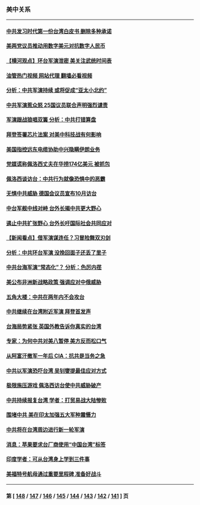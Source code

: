### 美中关系
---
#### [中共发习时代第一份台湾白皮书 删除多种承诺](../../pages/nf1412576/n13799640.md?08110045) 
#### [美两党议员推动用数字美元对抗数字人民币](../../pages/nf1412576/n13799236.md?08110045) 
#### [【横河观点】环台军演泄密 美关注武统时间表](../../pages/nf1412576/n13799105.md?08110045) 
#### [油管热门视频 网站代理 翻墙必看视频](http://209.222.30.114:81/youtube.html?08110045)
#### [分析：中共军演持续 或将促成“亚太小北约”](../../pages/nf1412576/n13798844.md?08110045) 
#### [中共军演惹众怒 25国议员联合声明强烈谴责](../../pages/nf1412576/n13799034.md?08110045) 
#### [军演跟战狼唱双簧 分析：中共打错算盘](../../pages/nf1412576/n13799011.md?08110045) 
#### [拜登签署芯片法案 对美中科技战有何影响](../../pages/nf1412576/n13798973.md?08110045) 
#### [美国指控远东电缆协助中兴隐瞒伊朗业务](../../pages/nf1412576/n13798971.md?08110045) 
#### [党媒谎称佩洛西丈夫在华捞174亿美元 被抓包](../../pages/nf1412576/n13798845.md?08110045) 
#### [佩洛西谈访台：中共行为就像恐惧中的恶霸](../../pages/nf1412576/n13798920.md?08110045) 
#### [无惧中共威胁 德国会议员宣布10月访台](../../pages/nf1412576/n13798742.md?08110045) 
#### [中台军舰中线对峙 台外长揭中共更大野心](../../pages/nf1412576/n13798740.md?08110045) 
#### [遏止中共扩张野心 台外长吁国际社会共同应对](../../pages/nf1412576/n13798621.md?08110045) 
#### [【新闻看点】借军演谋连任？习冒险舞双刃剑](../../pages/nf1412576/n13798415.md?08110045) 
#### [分析：中共环台军演 没挽回面子还丢了里子](../../pages/nf1412576/n13798433.md?08110045) 
#### [中共台海军演“常态化”？ 分析：色厉内荏](../../pages/nf1412576/n13798313.md?08110045) 
#### [美公布非洲新战略政策 强调应对中俄威胁](../../pages/nf1412576/n13798330.md?08110045) 
#### [五角大楼：中共在两年内不会攻台](../../pages/nf1412576/n13798354.md?08110045) 
#### [中共继续在台湾附近军演 拜登首发声](../../pages/nf1412576/n13798310.md?08110045) 
#### [台海局势紧张 英国外教告诉你真实的台湾](../../pages/nf1412576/n13798341.md?08110045) 
#### [专家：为何中共对美八暂停 美方反而松口气](../../pages/nf1412576/n13798323.md?08110045) 
#### [从阿富汗撤军一年后 CIA：抗共是当务之急](../../pages/nf1412576/n13798224.md?08110045) 
#### [中共以军演恐吓台湾 吴钊燮提最佳应对方式](../../pages/nf1412576/n13798312.md?08110045) 
#### [极限施压游戏 佩洛西访台使中共威胁破产](../../pages/nf1412576/n13798285.md?08110045) 
#### [中共持续报复台湾 学者：打贸易战大陆惨败](../../pages/nf1412576/n13798316.md?08110045) 
#### [围堵中共 美在印太加强五大军种震慑力](../../pages/nf1412576/n13798047.md?08110045) 
#### [中共将在台湾周边进行新一轮军演](../../pages/nf1412576/n13797969.md?08110045) 
#### [消息：苹果要求台厂商使用“中国台湾”标签](../../pages/nf1412576/n13797899.md?08110045) 
#### [印度学者：可从台湾身上学到三件事](../../pages/nf1412576/n13797880.md?08110045) 
#### [美福特号航母通过重要里程碑 准备好战斗](../../pages/nf1412576/n13797781.md?08110045) 

---
#### 第 [ [148](./148.md?08110045) / [147](./147.md?08110045) / [146](./146.md?08110045) / [145](./145.md?08110045) / [144](./144.md?08110045) / [143](./143.md?08110045) / [142](./142.md?08110045) / [141](./141.md?08110045) ] 页

